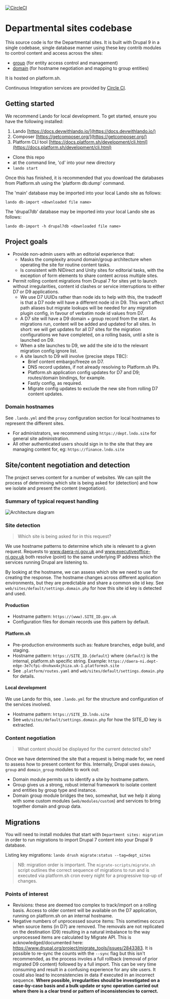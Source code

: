 [![CircleCI](https://circleci.com/gh/dof-dss/nicsdru_dept/tree/development.svg?style=svg)](https://circleci.com/gh/dof-dss/nicsdru_dept/tree/development)

# Departmental sites codebase

This source code is for the Departmental sites. It is built with Drupal 9 in a single codebase, single database manner using these key contrib modules to control content and access across the sites:

* [group](https://www.drupal.org/project/group) (for entity access control and management)
* [domain](https://www.drupal.org/project/domain) (for hostname negotiation and mapping to group entities)

It is hosted on platform.sh.

Continuous Integration services are provided by [Circle CI](https://github.com/dof-dss/nicsdru_dept/blob/development/.circleci/config.yml).

## Getting started

We recommend Lando for local development. To get started, ensure you have the following installed:

1. Lando [https://docs.devwithlando.io/](https://docs.devwithlando.io/)
2. Composer [https://getcomposer.org/](https://getcomposer.org/)
3. Platform CLI tool [https://docs.platform.sh/development/cli.html](https://docs.platform.sh/development/cli.html)

- Clone this repo
- at the command line, 'cd' into your new directory
- `lando start`

Once this has finished, it is recommended that you download the databases from Platform.sh using the 'platform db:dump'
command.

The 'main' database may be imported into your local Lando site as follows:

`lando db-import <downloaded file name>`

The 'drupal7db' database may be imported into your local Lando site as follows:

`lando db-import -h drupal7db <downloaded file name>`

## Project goals

* Provide non-admin users with an editorial experience that:
  * Masks the complexity around domain/group architecture when operating the site for routine content tasks.
  * Is consistent with NIDirect and Unity sites for editorial tasks, with the exception of form elements to share content across multiple sites.
* Permit rolling content migrations from Drupal 7 for sites yet to launch without irregularities, content id clashes or service interruptions to either D7 or D9 applications.
  * We use D7 UUIDs rather than node ids to help with this, the tradeoff is that a D7 node will have a different node id in D9. This won't affect path aliases but migrate lookups will be needed for any migration plugin config, in favour of verbatim node id values from D7.
  * A D7 site will have a D9 domain + group record from the start. As migrations run, content will be added and updated for all sites. In short: we will get updates for all D7 sites for the migration configurations we have completed, on a rolling basis, until a site is launched on D9.
  * When a site launches to D9, we add the site id to the relevant migration config ignore list.
  * A site launch to D9 will involve (precise steps TBC):
    * Brief content embargo/freeze on D7.
    * DNS record updates, if not already resolving to Platform.sh IPs.
    * Platform.sh application config updates for D7 and D9; routes/domain bindings, for example.
    * Fastly config, as required.
    * Migrate config updates to exclude the new site from rolling D7 content updates.


### Domain hostnames

See `.lando.yml` and the `proxy` configuration section for local hostnames to represent the different sites.

* For administrators, we recommend using `https://dept.lndo.site` for general site administration.
* All other authenticated users should sign in to the site that they are managing content for, eg: `https://finance.lndo.site`

## Site/content negotiation and detection

The project serves content for a number of websites. We can split the process of determining which site is being asked for (detection) and how we isolate and present the content (negotiation).

### Summary of typical request handling

![Architecture diagram](dept-arch.png)

### Site detection

> Which site is being asked for in this request?

We use hostname patterns to determine which site is relevant to a given request. Requests to www.daera-ni.gov.uk and www.executiveoffice-ni.gov.uk both resolve (point) to the same underlying IP address which the services running Drupal are listening to.

By looking at the hostname, we can assess which site we need to use for creating the response. The hostname changes across different application environments, but they are predictable and share a common site id key. See `web/sites/default/settings.domain.php` for how this site id key is detected and used.

#### Production

* Hostname pattern: `https://(www).SITE_ID.gov.uk`
* Configuration files for domain records use this pattern by default.

#### Platform.sh

* Pre-production environments such as: feature branches, edge build, and staging.
* Hostname pattern: `https://SITE_ID.{default}` where `{default}` is the internal, platform.sh specific string. Example: `https://daera-ni.dept-edge-3e7cfpi-dnvkwx4xjhiza.uk-1.platformsh.site`
* See `.platform/routes.yaml` and `web/sites/default/settings.domain.php` for details.

#### Local development

We use Lando for this, see `.lando.yml` for the structure and configuration of the services involved.

* Hostname pattern: `https://SITE_ID.lndo.site`
* See `web/sites/default/settings.domain.php` for how the SITE_ID key is extracted.

### Content negotiation

> What content should be displayed for the current detected site?

Once we have determined the site that a request is being made for, we need to assess how to present content for this. Internally, Drupal uses `domain`, `group` and `domain_group` modules to work out:

* Domain module permits us to identify a site by hostname pattern.
* Group gives us a strong, robust internal framework to isolate content and entities by group type and instance.
* Domain group module bridges the two, somewhat, but we help it along with some custom modules (`web/modules/custom`) and services to bring together domain and group data.

## Migrations

You will need to install modules that start with `Department sites: migration` in order to run migrations to import Drupal 7
content into your Drupal 9 database.

Listing key migrations: `lando drush migrate:status --tag=dept_sites`

> NB: migration order is important. The `migrate-scripts/migrate.sh` script outlines the correct sequence of migrations to run and is executed via platform.sh cron every night for a progressive top-up of changes.

### Points of interest

* Revisions: these are deemed too complex to track/import on a rolling basis. Access to older content will be available on the D7 application, running on platform.sh on an internal hostname.
* Negative numbers of unprocessed source items: This sometimes occurs when source items (in D7) are removed. The removals are not replicated on the destination (D9) resulting in a natural imbalance to the way unprocessed items are calculated by Migrate API. This is acknowledged/documented here: https://www.drupal.org/project/migrate_tools/issues/2843383. It is possible to re-sync the counts with the `--sync` flag but this isn't recommended, as the process involes a full rollback (removal of prior migrated D9 content) followed by a full import. This can be very time consuming and result in a confusing experience for any site users. It could also lead to inconsistencies in data if executed in an incorrect sequence. **Where possible, irregularities should be investigated on a case-by-case basis and a bulk update or sync operation carried out where there is a clear trend or pattern of inconsistencies to correct.**
